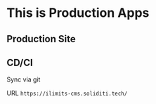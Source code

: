 # This is Production Apps

## Production Site

## CD/CI
Sync via git

URL
`https://ilimits-cms.soliditi.tech/`
